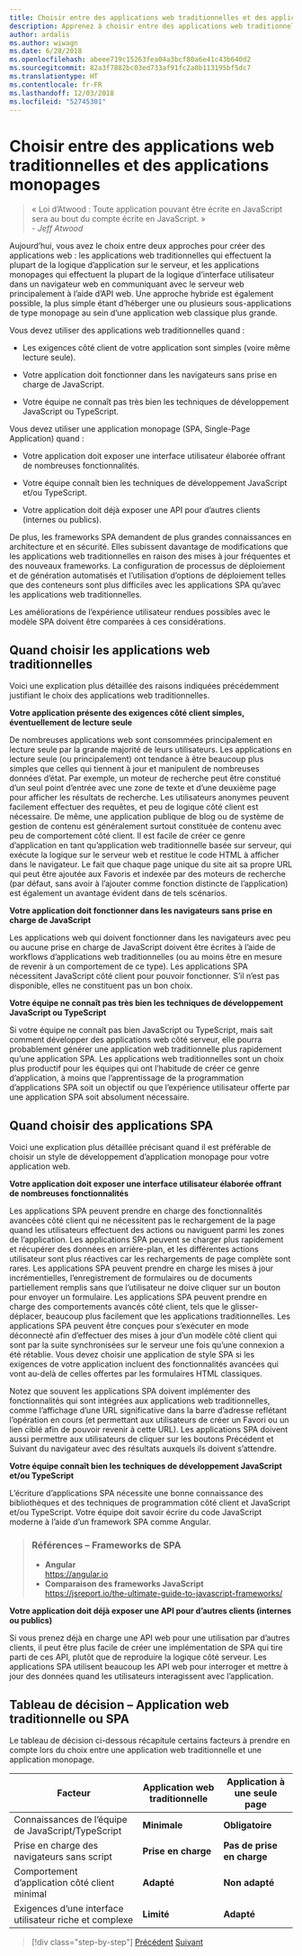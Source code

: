 ```yaml
---
title: Choisir entre des applications web traditionnelles et des applications monopages
description: Apprenez à choisir entre des applications web traditionnelles et des applications monopages (SPA) quand il s’agit de créer des applications web.
author: ardalis
ms.author: wiwagn
ms.date: 6/28/2018
ms.openlocfilehash: abeee719c15263fea04a3bcf80a6e41c43b640d2
ms.sourcegitcommit: 82a3f7882bc03ed733af91fc2a0b113195bf5dc7
ms.translationtype: HT
ms.contentlocale: fr-FR
ms.lasthandoff: 12/03/2018
ms.locfileid: "52745301"
---
```

# <a name="choose-between-traditional-web-apps-and-single-page-apps-spas"></a>Choisir entre des applications web traditionnelles et des applications monopages

> « Loi d’Atwood : Toute application pouvant être écrite en JavaScript sera au bout du compte écrite en JavaScript. »  
> _\- Jeff Atwood_

Aujourd’hui, vous avez le choix entre deux approches pour créer des applications web : les applications web traditionnelles qui effectuent la plupart de la logique d’application sur le serveur, et les applications monopages qui effectuent la plupart de la logique d’interface utilisateur dans un navigateur web en communiquant avec le serveur web principalement à l’aide d’API web. Une approche hybride est également possible, la plus simple étant d’héberger une ou plusieurs sous-applications de type monopage au sein d’une application web classique plus grande.

Vous devez utiliser des applications web traditionnelles quand :

- Les exigences côté client de votre application sont simples (voire même lecture seule).

- Votre application doit fonctionner dans les navigateurs sans prise en charge de JavaScript.

- Votre équipe ne connaît pas très bien les techniques de développement JavaScript ou TypeScript.

Vous devez utiliser une application monopage (SPA, Single-Page Application) quand :

- Votre application doit exposer une interface utilisateur élaborée offrant de nombreuses fonctionnalités.

- Votre équipe connaît bien les techniques de développement JavaScript et/ou TypeScript.

- Votre application doit déjà exposer une API pour d’autres clients (internes ou publics).

De plus, les frameworks SPA demandent de plus grandes connaissances en architecture et en sécurité. Elles subissent davantage de modifications que les applications web traditionnelles en raison des mises à jour fréquentes et des nouveaux frameworks. La configuration de processus de déploiement et de génération automatisés et l’utilisation d’options de déploiement telles que des conteneurs sont plus difficiles avec les applications SPA qu’avec les applications web traditionnelles.

Les améliorations de l’expérience utilisateur rendues possibles avec le modèle SPA doivent être comparées à ces considérations.

## <a name="when-to-choose-traditional-web-apps"></a>Quand choisir les applications web traditionnelles

Voici une explication plus détaillée des raisons indiquées précédemment justifiant le choix des applications web traditionnelles.

**Votre application présente des exigences côté client simples, éventuellement de lecture seule**

De nombreuses applications web sont consommées principalement en lecture seule par la grande majorité de leurs utilisateurs. Les applications en lecture seule (ou principalement) ont tendance à être beaucoup plus simples que celles qui tiennent à jour et manipulent de nombreuses données d’état. Par exemple, un moteur de recherche peut être constitué d’un seul point d’entrée avec une zone de texte et d’une deuxième page pour afficher les résultats de recherche. Les utilisateurs anonymes peuvent facilement effectuer des requêtes, et peu de logique côté client est nécessaire. De même, une application publique de blog ou de système de gestion de contenu est généralement surtout constituée de contenu avec peu de comportement côté client. Il est facile de créer ce genre d’application en tant qu’application web traditionnelle basée sur serveur, qui exécute la logique sur le serveur web et restitue le code HTML à afficher dans le navigateur. Le fait que chaque page unique du site ait sa propre URL qui peut être ajoutée aux Favoris et indexée par des moteurs de recherche (par défaut, sans avoir à l’ajouter comme fonction distincte de l’application) est également un avantage évident dans de tels scénarios.

**Votre application doit fonctionner dans les navigateurs sans prise en charge de JavaScript**

Les applications web qui doivent fonctionner dans les navigateurs avec peu ou aucune prise en charge de JavaScript doivent être écrites à l’aide de workflows d’applications web traditionnelles (ou au moins être en mesure de revenir à un comportement de ce type). Les applications SPA nécessitent JavaScript côté client pour pouvoir fonctionner. S’il n’est pas disponible, elles ne constituent pas un bon choix.

**Votre équipe ne connaît pas très bien les techniques de développement JavaScript ou TypeScript**

Si votre équipe ne connaît pas bien JavaScript ou TypeScript, mais sait comment développer des applications web côté serveur, elle pourra probablement générer une application web traditionnelle plus rapidement qu’une application SPA. Les applications web traditionnelles sont un choix plus productif pour les équipes qui ont l’habitude de créer ce genre d’application, à moins que l’apprentissage de la programmation d’applications SPA soit un objectif ou que l’expérience utilisateur offerte par une application SPA soit absolument nécessaire.

## <a name="when-to-choose-spas"></a>Quand choisir des applications SPA

Voici une explication plus détaillée précisant quand il est préférable de choisir un style de développement d’application monopage pour votre application web.

**Votre application doit exposer une interface utilisateur élaborée offrant de nombreuses fonctionnalités**

Les applications SPA peuvent prendre en charge des fonctionnalités avancées côté client qui ne nécessitent pas le rechargement de la page quand les utilisateurs effectuent des actions ou naviguent parmi les zones de l’application. Les applications SPA peuvent se charger plus rapidement et récupérer des données en arrière-plan, et les différentes actions utilisateur sont plus réactives car les rechargements de page complète sont rares. Les applications SPA peuvent prendre en charge les mises à jour incrémentielles, l’enregistrement de formulaires ou de documents partiellement remplis sans que l’utilisateur ne doive cliquer sur un bouton pour envoyer un formulaire. Les applications SPA peuvent prendre en charge des comportements avancés côté client, tels que le glisser-déplacer, beaucoup plus facilement que les applications traditionnelles. Les applications SPA peuvent être conçues pour s’exécuter en mode déconnecté afin d’effectuer des mises à jour d’un modèle côté client qui sont par la suite synchronisées sur le serveur une fois qu’une connexion a été rétablie. Vous devez choisir une application de style SPA si les exigences de votre application incluent des fonctionnalités avancées qui vont au-delà de celles offertes par les formulaires HTML classiques.

Notez que souvent les applications SPA doivent implémenter des fonctionnalités qui sont intégrées aux applications web traditionnelles, comme l’affichage d’une URL significative dans la barre d’adresse reflétant l’opération en cours (et permettant aux utilisateurs de créer un Favori ou un lien ciblé afin de pouvoir revenir à cette URL). Les applications SPA doivent aussi permettre aux utilisateurs de cliquer sur les boutons Précédent et Suivant du navigateur avec des résultats auxquels ils doivent s’attendre.

**Votre équipe connaît bien les techniques de développement JavaScript et/ou TypeScript**

L’écriture d’applications SPA nécessite une bonne connaissance des bibliothèques et des techniques de programmation côté client et JavaScript et/ou TypeScript. Votre équipe doit savoir écrire du code JavaScript moderne à l’aide d’un framework SPA comme Angular.

> ### <a name="references--spa-frameworks"></a>Références – Frameworks de SPA
>
> - **Angular**  
>   <https://angular.io>
> - **Comparaison des frameworks JavaScript**  
>   <https://jsreport.io/the-ultimate-guide-to-javascript-frameworks/>

**Votre application doit déjà exposer une API pour d’autres clients (internes ou publics)**

Si vous prenez déjà en charge une API web pour une utilisation par d’autres clients, il peut être plus facile de créer une implémentation de SPA qui tire parti de ces API, plutôt que de reproduire la logique côté serveur. Les applications SPA utilisent beaucoup les API web pour interroger et mettre à jour des données quand les utilisateurs interagissent avec l’application.

## <a name="decision-table--traditional-web-or-spa"></a>Tableau de décision – Application web traditionnelle ou SPA

Le tableau de décision ci-dessous récapitule certains facteurs à prendre en compte lors du choix entre une application web traditionnelle et une application monopage.

| **Facteur**                                           | **Application web traditionnelle** | **Application à une seule page** |
| ---------------------------------------------------- | ----------------------- | --------------------------- |
| Connaissances de l’équipe de JavaScript/TypeScript | **Minimale**             | **Obligatoire**                |
| Prise en charge des navigateurs sans script                   | **Prise en charge**           | **Pas de prise en charge**           |
| Comportement d’application côté client minimal             | **Adapté**         | **Non adapté**                |
| Exigences d’une interface utilisateur riche et complexe            | **Limité**             | **Adapté**             |

>[!div class="step-by-step"]
>[Précédent](modern-web-applications-characteristics.md)
>[Suivant](architectural-principles.md)
